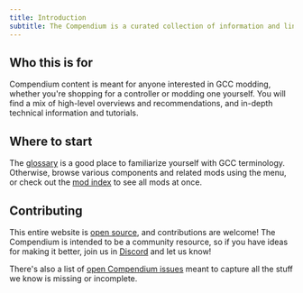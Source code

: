 ```yaml
---
title: Introduction
subtitle: The Compendium is a curated collection of information and links related to GameCube controller (GCC) modding and repair.
---
```


## Who this is for

Compendium content is meant for anyone interested in GCC modding, whether you're shopping for a controller or modding one yourself. You will find a mix of high-level overviews and recommendations, and in-depth technical information and tutorials.

## Where to start

The [glossary](/compendium/glossary) is a good place to familiarize yourself with GCC terminology. Otherwise, browse various components and related mods using the menu, or check out the [mod index](/compendium/mods) to see all mods at once.

## Contributing

This entire website is [open source](https://github.com/dol-003/dol-003-web), and contributions are welcome! The Compendium is intended to be a community resource, so if you have ideas for making it better, join us in [Discord](https://discord.gg/HwtPU7tkCT) and let us know!

There's also a list of [open Compendium issues](https://github.com/dol-003/dol-003-web/issues?q=is%3Aissue+is%3Aopen+label%3Acompendium) meant to capture all the stuff we know is missing or incomplete.
